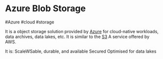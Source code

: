# Azure Blob Storage
#Azure #cloud #storage 

It is a object storage solution provided by [Azure](-=%20Azure%20=-/Azure.md) for cloud-native workloads, data archives, data lakes, etc. It is similar to the [S3](-=%20AWS%20=-/--%20Storage%20--/S3.md) A service offered by AWS.

It is:
ScaleWSable, durable, and available
Secured
Optimised for data lakes